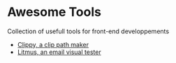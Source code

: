 # Awesome Tools
Collection of usefull tools for front-end developpements


* [Clippy, a clip path maker](http://bennettfeely.com/clippy/)
* [Litmus, an email visual tester](https://litmus.com/)
